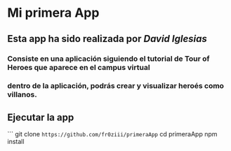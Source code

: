 # Mi primera App

## Esta app ha sido realizada por ***David Iglesias*** 


### Consiste en una aplicación siguiendo el tutorial de Tour of Heroes que aparece en el campus virtual
### dentro de la aplicación, podrás crear y visualizar heroés como villanos.

## Ejecutar la app
``` git clone `https://github.com/fr0ziii/primeraApp`
cd primeraApp
npm install

```